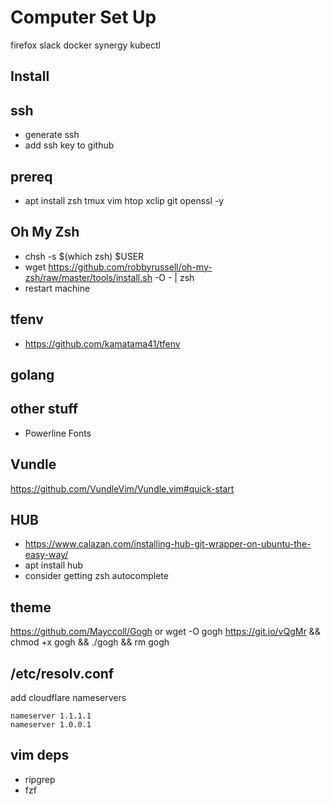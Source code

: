 # Computer Set Up
firefox
slack
docker
synergy
kubectl

## Install

## ssh 
- generate ssh 
- add ssh key to github

## prereq
- apt install zsh tmux vim htop xclip git openssl -y

## Oh My Zsh
- chsh -s $(which zsh) $USER
- wget https://github.com/robbyrussell/oh-my-zsh/raw/master/tools/install.sh -O - | zsh
- restart machine

## tfenv
- https://github.com/kamatama41/tfenv

## golang

## other stuff
- Powerline Fonts

## Vundle
https://github.com/VundleVim/Vundle.vim#quick-start

## HUB
- https://www.calazan.com/installing-hub-git-wrapper-on-ubuntu-the-easy-way/
- apt install hub
- consider getting zsh autocomplete

## theme
https://github.com/Mayccoll/Gogh 
or
wget -O gogh https://git.io/vQgMr && chmod +x gogh && ./gogh && rm gogh

## /etc/resolv.conf
add cloudflare nameservers 
```
nameserver 1.1.1.1
nameserver 1.0.0.1
```

## vim deps
- ripgrep
- fzf 

